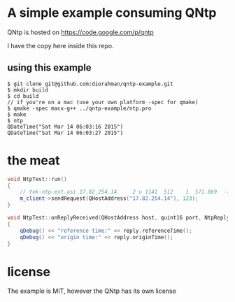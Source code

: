 # A simple example consuming QNtp

QNtp is hosted on https://code.google.com/p/qntp 

I have the copy here inside this repo.

## using this example

```
$ git clone git@github.com:diorahman/qntp-example.git
$ mkdir build
$ cd build
// if you're on a mac (use your own platform -spec for qmake)
$ qmake -spec macx-g++ ../qntp-example/ntp.pro
$ make
$ ntp
QDateTime("Sat Mar 14 06:03:16 2015") 
QDateTime("Sat Mar 14 06:03:27 2015")
```

# the meat

```cpp
void NtpTest::run()
{
    // tok-ntp-ext.asi 17.82.254.14     2 u 1141  512    1  571.869  -735.58  45.102
    m_client->sendRequest(QHostAddress("17.82.254.14"), 123);
}

void NtpTest::onReplyReceived(QHostAddress host, quint16 port, NtpReply reply)
{
    qDebug() << "reference time:" << reply.referenceTime();
    qDebug() << "origin time:" << reply.originTime();
}
```


# license 
The example is MIT, however the QNtp has its own license
